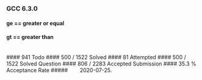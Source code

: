 
### GCC 6.3.0

#### ge == greater or equal
#### gt == greater than

<br />
#### 941 Todo
#### 500 / 1522 Solved
#### 81 Attempted
#### 500 / 1522   Solved Question
#### 806 / 2283   Accepted Submission
#### 35.3 %   Acceptance Rate
##### &#160;&#160;&#160;&#160;&#160;&#160; 2020-07-25.
